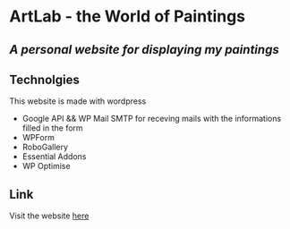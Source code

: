 # ArtLab - the World of Paintings
## _A personal website for displaying my paintings_

## Technolgies
This website is made with wordpress
* Google API && WP Mail SMTP for receving mails with the informations filled in the form
* WPForm
* RoboGallery
* Essential Addons
* WP Optimise

## Link
Visit the website [here](http://artlab.unaux.com/)


